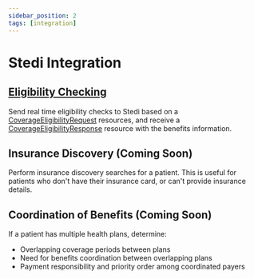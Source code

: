```yaml
---
sidebar_position: 2
tags: [integration]
---
```


# Stedi Integration

## [Eligibility Checking](/docs/integration/stedi/eligibility-checks)

Send real time eligibility checks to Stedi based on a [CoverageEligibilityRequest](/docs/api/fhir/resources/coverageeligibilityrequest) resources, and receive a [CoverageEligibilityResponse](/docs/api/fhir/resources/coverageeligibilityresponse) resource with the benefits information.

## Insurance Discovery (Coming Soon)

Perform insurance discovery searches for a patient. This is useful for patients who don't have their insurance card, or can't provide insurance details.

## Coordination of Benefits (Coming Soon)

If a patient has multiple health plans, determine:
- Overlapping coverage periods between plans
- Need for benefits coordination between overlapping plans 
- Payment responsibility and priority order among coordinated payers